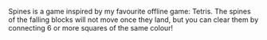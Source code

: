 Spines is a game inspired by my favourite offline game: Tetris. The spines of the falling blocks will not move once they land, but you can clear them by connecting 6 or more squares of the same colour!